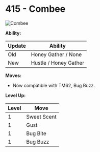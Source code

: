 # 415 - Combee
![][415]

**Ability:**

Update | Ability
---    | ---
Old    | Honey Gather / None
New    | Hustle / Honey Gather

**Moves:**

 - Now compatible with TM62, Bug Buzz.

**Level Up:**

Level | Move
---   | ---
  1   | Sweet Scent
  1   | Gust
  1   | Bug Bite
  1   | Bug Buzz



[415]: https://raw.githubusercontent.com/PokeAPI/sprites/master/sprites/pokemon/415.png "Combee"
